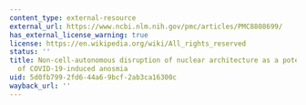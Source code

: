```yaml
---
content_type: external-resource
external_url: https://www.ncbi.nlm.nih.gov/pmc/articles/PMC8808699/
has_external_license_warning: true
license: https://en.wikipedia.org/wiki/All_rights_reserved
status: ''
title: Non-cell-autonomous disruption of nuclear architecture as a potential cause
  of COVID-19-induced anosmia
uid: 5d0fb799-2fd6-44a6-9bcf-2ab3ca16300c
wayback_url: ''
---
```

